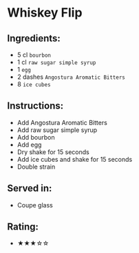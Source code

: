# Whiskey Flip

## Ingredients:
- 5 cl `bourbon`
- 1 cl `raw sugar simple syrup` <!-- - 1 cl `simple syrup` -->
- 1 `egg`
- 2 dashes `Angostura Aromatic Bitters` <!--  -->
- 8 `ice cubes`

## Instructions:
- Add Angostura Aromatic Bitters <!--  -->
- Add raw sugar simple syrup <!-- - Add simple syrup -->
- Add bourbon
- Add egg
- Dry shake for 15 seconds
- Add ice cubes and shake for 15 seconds
- Double strain

## Served in:
- Coupe glass

## Rating:
- ★★★☆☆